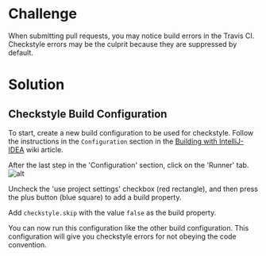 # Challenge

When submitting pull requests, you may notice build errors in the Travis CI. Checkstyle errors may be the culprit because they are suppressed by default.

# Solution

## Checkstyle Build Configuration

To start, create a new build configuration to be used for checkstyle. Follow the instructions in the `Configuration` section in the [Building with IntelliJ-IDEA](https://github.com/runelite/runelite/wiki/Building-with-IntelliJ-IDEA#configuration) wiki article.

After the last step in the 'Configuration' section, click on the 'Runner' tab.
![alt](https://i.gyazo.com/b43761a4e744e515b6549511a4333b07.png)

Uncheck the 'use project settings' checkbox (red rectangle), and then press the plus button (blue square) to add a build property.

Add `checkstyle.skip` with the value `false` as the build property.

You can now run this configuration like the other build configuration. This configuration will give you checkstyle errors for not obeying the code convention.